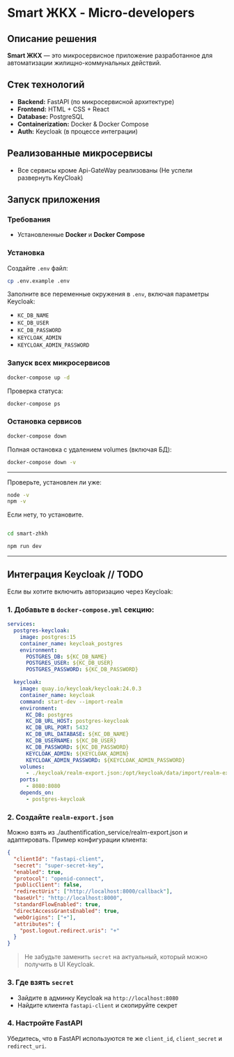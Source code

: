 # Smart ЖКХ - Micro-developers

## Описание решения

**Smart ЖКХ** — это микросервисное приложение разработанное для автоматизации жилищно-коммунальных действий.

## Стек технологий

- **Backend:** FastAPI (по микросервисной архитектуре)
- **Frontend:** HTML + CSS + React
- **Database:** PostgreSQL
- **Containerization:** Docker & Docker Compose
- **Auth:** Keycloak (в процессе интеграции)

## Реализованные микросервисы

- Все сервисы кроме Api-GateWay реализованы (Не успели развернуть KeyCloak)

## Запуск приложения

### Требования

- Установленные **Docker** и **Docker Compose**

### Установка

Создайте `.env` файл:
```bash
cp .env.example .env
```

Заполните все переменные окружения в `.env`, включая параметры Keycloak:

- `KC_DB_NAME`
- `KC_DB_USER`
- `KC_DB_PASSWORD`
- `KEYCLOAK_ADMIN`
- `KEYCLOAK_ADMIN_PASSWORD`

### Запуск всех микросервисов

```bash
docker-compose up -d
```

Проверка статуса:

```bash
docker-compose ps
```

### Остановка сервисов

```bash
docker-compose down
```

Полная остановка с удалением volumes (включая БД):

```bash
docker-compose down -v
```

---
Проверьте, установлен ли уже:


```bash 
node -v
npm -v 
```
Если нету, то установите.
```bash

cd smart-zhkh

npm run dev
```

---

## Интеграция Keycloak // TODO 

Если вы хотите включить авторизацию через Keycloak:

### 1. Добавьте в `docker-compose.yml` секцию:

```yaml
services:
  postgres-keycloak:
    image: postgres:15
    container_name: keycloak_postgres
    environment:
      POSTGRES_DB: ${KC_DB_NAME}
      POSTGRES_USER: ${KC_DB_USER}
      POSTGRES_PASSWORD: ${KC_DB_PASSWORD}

  keycloak:
    image: quay.io/keycloak/keycloak:24.0.3
    container_name: keycloak
    command: start-dev --import-realm
    environment:
      KC_DB: postgres
      KC_DB_URL_HOST: postgres-keycloak
      KC_DB_URL_PORT: 5432
      KC_DB_URL_DATABASE: ${KC_DB_NAME}
      KC_DB_USERNAME: ${KC_DB_USER}
      KC_DB_PASSWORD: ${KC_DB_PASSWORD}
      KEYCLOAK_ADMIN: ${KEYCLOAK_ADMIN}
      KEYCLOAK_ADMIN_PASSWORD: ${KEYCLOAK_ADMIN_PASSWORD}
    volumes:
      - ./keycloak/realm-export.json:/opt/keycloak/data/import/realm-export.json
    ports:
      - 8080:8080
    depends_on:
      - postgres-keycloak
```

### 2. Создайте `realm-export.json`

Можно взять из ./authentification_service/realm-export.json и адаптировать. Пример конфигурации клиента:

```json
{
  "clientId": "fastapi-client",
  "secret": "super-secret-key",
  "enabled": true,
  "protocol": "openid-connect",
  "publicClient": false,
  "redirectUris": ["http://localhost:8000/callback"],
  "baseUrl": "http://localhost:8000",
  "standardFlowEnabled": true,
  "directAccessGrantsEnabled": true,
  "webOrigins": ["+"],
  "attributes": {
    "post.logout.redirect.uris": "+"
  }
}
```

> Не забудьте заменить `secret` на актуальный, который можно получить в UI Keycloak.

### 3. Где взять `secret`

- Зайдите в админку Keycloak на `http://localhost:8080`
- Найдите клиента `fastapi-client` и скопируйте секрет

### 4. Настройте FastAPI

Убедитесь, что в FastAPI используются те же `client_id`, `client_secret` и `redirect_uri`.

